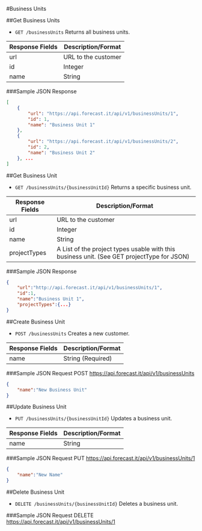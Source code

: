 #Business Units

##Get Business Units

* `GET /businessUnits` Returns all business units.

|Response Fields | Description/Format|
|------------ | -------------|
|url | URL to the customer|
|id | Integer|
|name | String|

###Sample JSON Response
```json
[
    {
        "url": "https://api.forecast.it/api/v1/businessUnits/1",
        "id": 1,
        "name": "Business Unit 1"
    },
    {
        "url": "https://api.forecast.it/api/v1/businessUnits/2",
        "id": 2,
        "name": "Business Unit 2"
    }, ...
]
```

##Get Business Unit

* `GET /businessUnits/{businessUnitId}` Returns a specific business unit.

|Response Fields | Description/Format|
|------------ | -------------|
|url | URL to the customer|
|id | Integer|
|name | String|
|projectTypes | A List of the project types usable with this business unit. (See GET projectType for JSON)|

###Sample JSON Response
```json
{
    "url":"http://api.forecast.it/api/v1/businessUnits/1",
    "id":1,
    "name":"Business Unit 1",
    "projectTypes":{...}
}
```

##Create Business Unit

* `POST /businessUnits` Creates a new customer.

|Response Fields | Description/Format|
|------------ | -------------|
|name | String (Required)|

###Sample JSON Request
POST https://api.forecast.it/api/v1/businessUnits

```json
{
    "name":"New Business Unit"
}
```

##Update Business Unit

* `PUT /businessUnits/{businessUnitId}` Updates a business unit.

|Response Fields | Description/Format|
|------------ | -------------|
|name | String|

###Sample JSON Request
PUT https://api.forecast.it/api/v1/businessUnits/1

```json
{
    "name":"New Name"
}
```

##Delete Business Unit

* `DELETE /businessUnits/{businessUnitId}` Deletes a business unit.

###Sample JSON Request
DELETE https://api.forecast.it/api/v1/businessUnits/1
